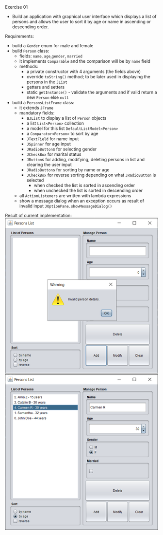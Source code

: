 Exercise 01
- Build an application with graphical user interface which displays a list of persons and allows the user to sort it by age or name in ascending or descending order.

Requirements:
- build a `Gender` enum for male and female
- build `Person` class:
    - fields: `name`, `age`,`gender`, `married`
    - it implements `Comparable` and the comparison will be by `name` field
    - methods:
        - a private constructor with 4 arguments (the fields above)
        - override `toString()` method; to be later used in displaying the persons in the `JList`
        - getters and setters
        - static `getInstance()` - validate the arguments and  if valid return a new `Person` else `null`
- build a `PersonsListFrame` class:
    - it extends `JFrame`
    - mandatory fields:
        - a`JList` to display a list of `Person` objects
        - a list `List<Person>` collection
        - a model for this list `DefaultListModel<Person>`
        - a `Comparator<Person>` to sort by age
        - `JTextField` for name input
        - `JSpinner` for age input
        - `JRadioButton`s for selecting gender
        - `JCheckBox` for marital status
        - `JButton`s for adding, modifying, deleting persons in list and clearing the user input
        - `JRadioButton`s for sorting by name or age
        - `JCheckBox` for reverse sorting depending on what `JRadioButton` is selected
            - when checked the list is sorted in ascending order
            - when unchecked the list is sorted in descending order
    - all `ActionListeners` are written with lambda expressions
    - show a message dialog when an exception occurs as result of invalid input `JOptionPane.showMessageDialog()`
    
Result of current implementation:
![Persons List screenshot 1](persons_list_1.png)
![Persons List screenshot 2](persons_list_2.png)
